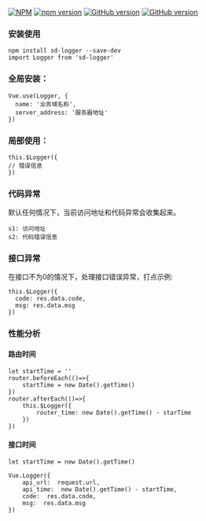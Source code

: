 [![NPM](https://nodei.co/npm/sd-logger.png)](https://nodei.co/npm/sd-logger/)
[![npm version](https://badge.fury.io/js/sd-logger.svg)](https://badge.fury.io/js/sd-logger)
[![GitHub version](https://badge.fury.io/gh/chanyying%2Fsd-Logger.svg)](https://badge.fury.io/gh/chanyying%2Fsd-Logger)
[![GitHub version](https://img.shields.io/github/issues/chanyying/sd-logger.svg)](https://img.shields.io/github/issues/chanyying/sd-logger.svg)

### 安装使用

    npm install sd-logger --save-dev
    import Logger from 'sd-logger'

### 全局安装：

    Vue.use(Logger, {
      name: '业务域名称',
      server_address: '服务器地址'
    })


### 局部使用：

    this.$Logger({
    // 错误信息
    })
 
### 代码异常

默认任何情况下，当前访问地址和代码异常会收集起来。

    s1: 访问地址
    s2: 代码错误信息

### 接口异常
在接口不为0的情况下，处理接口错误异常，打点示例:

    this.$Logger({
	  code: res.data.code,
	  msg: res.data.msg
    })

### 性能分析
#### 路由时间

	let startTime = ''
	router.beforeEach(()=>{
		startTime = new Date().getTime()
	})
	router.afterEach(()=>{
		this.$Logger({
			router_time: new Date().getTime() - starTime
		})
	})


#### 接口时间

	let startTime = new Date().getTime()
	
    Vue.Logger({
		api_url:  request.url,
	    api_time:  new Date().getTime() - startTime,
	    code:  res.data.code,
		msg:  res.data.msg
    })
